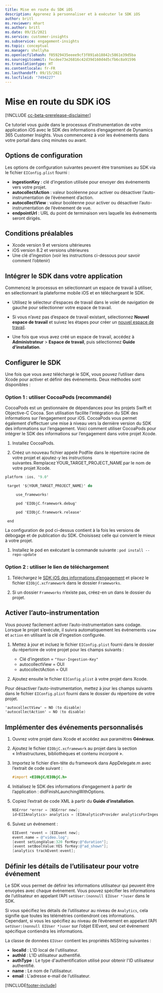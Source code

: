 ```yaml
---
title: Mise en route du SDK iOS
description: Apprenez à personnaliser et à exécuter le SDK iOS
author: britl
ms.reviewer: mhart
ms.author: britl
ms.date: 09/15/2021
ms.service: customer-insights
ms.subservice: engagement-insights
ms.topic: conceptual
ms.manager: shellyha
ms.openlocfilehash: f05929435eeee9cf3f891ab18842c5861e39d5ba
ms.sourcegitcommit: fecdee73e26816c42d39d160d4d5cfb6c8a91596
ms.translationtype: HT
ms.contentlocale: fr-FR
ms.lasthandoff: 09/15/2021
ms.locfileid: "7494227"
---
```

# <a name="get-started-with-the-ios-sdk"></a>Mise en route du SDK iOS

[!INCLUDE [cc-beta-prerelease-disclaimer](includes/cc-beta-prerelease-disclaimer.md)]

Ce tutoriel vous guide dans le processus d’instrumentation de votre application iOS avec le SDK des informations d’engagement de Dynamics 365 Customer Insights. Vous commencerez à voir les événements dans votre portail dans cinq minutes ou avant.

## <a name="configuration-options"></a>Options de configuration

Les options de configuration suivantes peuvent être transmises au SDK via le fichier `EIConfig.plist` fourni :

- **ingestionKey** : clé d’ingestion utilisée pour envoyer des événements vers votre projet.
- **autocollectAction** : valeur booléenne pour activer ou désactiver l’auto-instrumentation de l’événement d’action.
- **autocollectView** : valeur booléenne pour activer ou désactiver l’auto-instrumentation de l’événement de vue.
- **endpointUrl** : URL du point de terminaison vers laquelle les événements seront dirigés.

## <a name="prerequisites"></a>Conditions préalables

- Xcode version 9 et versions ultérieures
- iOS version 8.2 et versions ultérieures
- Une clé d’ingestion (voir les instructions ci-dessous pour savoir comment l’obtenir)

## <a name="integrate-the-sdk-into-your-application"></a>Intégrer le SDK dans votre application

Commencez le processus en sélectionnant un espace de travail à utiliser, en sélectionnant la plateforme mobile iOS et en téléchargeant le SDK.

- Utilisez le sélecteur d’espaces de travail dans le volet de navigation de gauche pour sélectionner votre espace de travail.

- Si vous n’avez pas d’espace de travail existant, sélectionnez **Nouvel espace de travail** et suivez les étapes pour créer un [nouvel espace de travail](create-workspace.md).

- Une fois que vous avez créé un espace de travail, accédez à **Administrateur** > **Espace de travail**, puis sélectionnez **Guide d’installation**.

## <a name="configure-the-sdk"></a>Configurer le SDK

Une fois que vous avez téléchargé le SDK, vous pouvez l’utiliser dans Xcode pour activer et définir des événements. Deux méthodes sont disponibles :

### <a name="option-1-using-cocoapods-recommended"></a>Option 1 : utiliser CocoaPods (recommandé)
CocoaPods est un gestionnaire de dépendances pour les projets Swift et Objective-C Cocoa. Son utilisation facilite l’intégration du SDK des informations sur l’engagement pour iOS. CocoaPods vous permet également d’effectuer une mise à niveau vers la dernière version du SDK des informations sur l’engagement. Voici comment utiliser CocoaPods pour intégrer le SDK des informations sur l’engagement dans votre projet Xcode. 

1. Installez CocoaPods. 

1. Créez un nouveau fichier appelé Podfile dans le répertoire racine de votre projet et ajoutez-y les instructions suivantes. Remplacez YOUR_TARGET_PROJECT_NAME par le nom de votre projet Xcode. 
```objectivec
platform :ios, '9.0'  

 target '${YOUR_TARGET_PROJECT_NAME}' do 

     use_frameworks!   

     pod 'EIObjC.framework.debug' 

     pod 'EIObjC.framework.release' 

 end 
```
La configuration de pod ci-dessus contient à la fois les versions de débogage et de publication du SDK. Choisissez celle qui convient le mieux à votre projet.

1. Installez le pod en exécutant la commande suivante : `pod install --repo-update `

### <a name="option-2-using-download-link"></a>Option 2 : utiliser le lien de téléchargement

1. Téléchargez le [SDK iOS des informations d’engagement](https://download.pi.dynamics.com/sdk/EI-SDKs/ei-ios-sdk.zip) et placez le fichier `EIObjC.xcframework` dans le dossier `Frameworks`.

1. Si un dossier `Frameworks` n’existe pas, créez-en un dans le dossier du projet.

## <a name="enable-auto-instrumentation"></a>Activer l’auto-instrumentation
 
Vous pouvez facilement activer l’auto-instrumentation sans codage. Lorsque le projet s’exécute, il suivra automatiquement les événements `view` et `action` en utilisant la clé d’ingestion configurée. 

1. Mettez à jour et incluez le fichier `EIConfig.plist` fourni dans le dossier du répertoire de votre projet pour les champs suivants :
    - Clé d’ingestion = `"Your-Ingestion-Key"`
    - autocollectView = OUI
    - autocollectAction = OUI

2. Ajoutez ensuite le fichier `EIConfig.plist` à votre projet dans Xcode. 



Pour désactiver l’auto-instrumentation, mettez à jour les champs suivants dans le fichier `EIConfig.plist` fourni dans le dossier du répertoire de votre projet. 

```objectivec
'autocollectView' = NO (to disable)
'autocollectAction' = NO (to disable)
```


## <a name="implement-custom-events"></a>Implémenter des événements personnalisés

1. Ouvrez votre projet dans Xcode et accédez aux paramètres **Généraux**. 
1. Ajoutez le fichier `EIObjC.xcframework` au projet dans la section « Infrastructures, bibliothèques et contenu incorporé ».

1. Importez le fichier d’en-tête du framework dans AppDelegate.m avec l’extrait de code suivant :

    ```objectivec
    #import <EIObjC/EIObjC.h>
    ```

1. Initialisez le SDK des informations d’engagement à partir de l’application : didFinishLaunchingWithOptions.
1. Copiez l’extrait de code XML à partir du **Guide d’installation**.

    ```objectivec
    NSError *error = [NSError new];
    id<EIIAnalytics> analytics = [EIAnalyticsProvider analyticsForIngestionKey:nil error:&error];
    ```

1. Suivez un événement :

    ```objectivec
    EIEvent *event = [EIEvent new];
    event.name = @"video.log";
    [event setLongValue:320 forKey:@"duration"];
    [event setBoolValue:YES forKey:@"ad_shown"];
    [analytics trackEvent:event];
    ```

## <a name="set-user-details-for-your-event"></a>Définir les détails de l’utilisateur pour votre événement

Le SDK vous permet de définir les informations utilisateur qui peuvent être envoyées avec chaque événement. Vous pouvez spécifier les informations de l’utilisateur en appelant l’API `setUser:(nonnull EIUser *)user` dans le SDK.

Si vous spécifiez les détails de l’utilisateur au niveau de `Analytics`, cela signifie que toutes les télémétries contiendront ces informations. Cependant, si vous les spécifiez au niveau de l’événement en appelant l’API `setUser:(nonnull EIUser *)user` sur l’objet EIEvent, seul cet événement spécifique contiendra les informations.

La classe de données `EIUser` contient les propriétés NSString suivantes :

- **localId** : L'ID local de l'utilisateur.
- **authId** : L'ID utilisateur authentifié.
- **authType** : Le type d'authentification utilisé pour obtenir l'ID utilisateur authentifié.
- **name** : Le nom de l’utilisateur.
- **email** : L'adresse e-mail de l’utilisateur.


[!INCLUDE[footer-include](../includes/footer-banner.md)]
